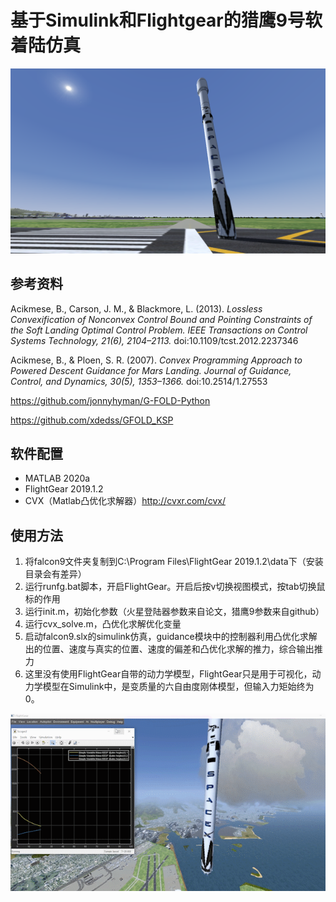 # 基于Simulink和Flightgear的猎鹰9号软着陆仿真

<img src="falcon9.png" alt="falcon9" style="zoom:50%;" />

## 参考资料

Acikmese, B., Carson, J. M., & Blackmore, L. (2013). *Lossless Convexification of Nonconvex Control Bound and Pointing Constraints of the Soft Landing Optimal Control Problem. IEEE Transactions on Control Systems Technology, 21(6), 2104–2113.* doi:10.1109/tcst.2012.2237346 

Acikmese, B., & Ploen, S. R. (2007). *Convex Programming Approach to Powered Descent Guidance for Mars Landing. Journal of Guidance, Control, and Dynamics, 30(5), 1353–1366.* doi:10.2514/1.27553 

https://github.com/jonnyhyman/G-FOLD-Python

https://github.com/xdedss/GFOLD_KSP

## 软件配置

- MATLAB 2020a
- FlightGear 2019.1.2
- CVX（Matlab凸优化求解器）http://cvxr.com/cvx/

## 使用方法

1. 将falcon9文件夹复制到C:\Program Files\FlightGear 2019.1.2\data下（安装目录会有差异）
2. 运行runfg.bat脚本，开启FlightGear。开启后按v切换视图模式，按tab切换鼠标的作用
3. 运行init.m，初始化参数（火星登陆器参数来自论文，猎鹰9参数来自github）
4. 运行cvx_solve.m，凸优化求解优化变量
5. 启动falcon9.slx的simulink仿真，guidance模块中的控制器利用凸优化求解出的位置、速度与真实的位置、速度的偏差和凸优化求解的推力，综合输出推力
6. 这里没有使用FlightGear自带的动力学模型，FlightGear只是用于可视化，动力学模型在Simulink中，是变质量的六自由度刚体模型，但输入力矩始终为0。

![demo](demo.gif)